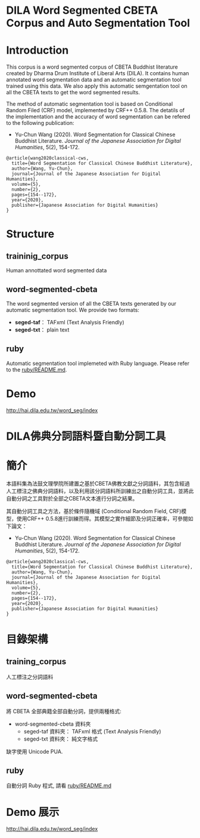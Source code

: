 # DILA Word Segmented CBETA Corpus and Auto Segmentation Tool

# Introduction

This corpus is a word segmented corpus of CBETA Buddhist literature created by Dharma Drum Institute of Liberal Arts (DILA). It contains human annotated word segmentation data and an automatic segmentation tool trained using this data. We also apply this automatic semgentation tool on all the CBETA texts to get the word segmented results.

The method of automatic segmentation tool is based on Conditional Random Filed (CRF) model, implemented by CRF++ 0.5.8. The detatils of the implementation and the accuracy of word segmentation can be refered to the following publication:
* Yu-Chun Wang (2020). Word Segmentation for Classical Chinese Buddhist Literature. *Journal of the Japanese Association for Digital Humanities*, 5(2), 154-172.

```
@article{wang2020classical-cws,
  title={Word Segmentation for Classical Chinese Buddhist Literature},
  author={Wang, Yu-Chun},
  journal={Journal of the Japanese Association for Digital Humanities},
  volume={5},
  number={2},
  pages={154--172},
  year={2020},
  publisher={Japanese Association for Digital Humanities}
}
```

# Structure

## traininig_corpus

Human annottated word segmented data

## word-segmented-cbeta

The word segmented version of all the CBETA texts generated by our automatic segmentation tool. We provide two formats:
* **seged-taf**： TAFxml  (Text Analysis Friendly)
* **seged-txt**： plain text

## ruby

Automatic segmentation tool implemeted with Ruby language. Please refer to the [ruby/README.md](ruby/README.md).

# Demo

http://hai.dila.edu.tw/word_seg/index


# DILA佛典分詞語料暨自動分詞工具

# 簡介


本語料集為法鼓文理學院所建置之基於CBETA佛教文獻之分詞語料，其包含經過人工標注之佛典分詞語料，以及利用該分詞語料所訓練出之自動分詞工具，並將此自動分詞之工具對於全部之CBETA文本進行分詞之結果。

其自動分詞工具之方法，基於條件隨機域 (Conditional Random Field, CRF)模型，使用CRF++ 0.5.8進行訓練而得。其模型之實作細節及分詞正確率，可參閱如下論文：
* Yu-Chun Wang (2020). Word Segmentation for Classical Chinese Buddhist Literature. *Journal of the Japanese Association for Digital Humanities*, 5(2), 154-172.

```
@article{wang2020classical-cws,
  title={Word Segmentation for Classical Chinese Buddhist Literature},
  author={Wang, Yu-Chun},
  journal={Journal of the Japanese Association for Digital Humanities},
  volume={5},
  number={2},
  pages={154--172},
  year={2020},
  publisher={Japanese Association for Digital Humanities}
}
```

# 目錄架構


## training_corpus
人工標注之分詞語料

## word-segmented-cbeta
將 CBETA 全部典籍全部自動分詞，提供兩種格式:

* word-segmented-cbeta 資料夾
  * seged-taf 資料夾： TAFxml 格式 (Text Analysis Friendly)
  * seged-txt 資料夾： 純文字格式

缺字使用 Unicode PUA.

## ruby

自動分詞 Ruby 程式, 請看 [ruby/README.md](ruby/README.md)


# Demo 展示

http://hai.dila.edu.tw/word_seg/index

